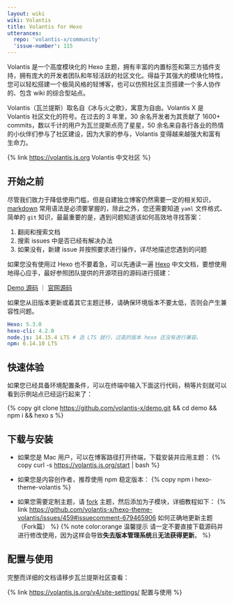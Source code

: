 ```yaml
---
layout: wiki
wiki: Volantis
title: Volantis for Hexo
utterances:
  repo: 'volantis-x/community'
  'issue-number': 115
---
```


Volantis 是一个高度模块化的 Hexo 主题，拥有丰富的内置标签和第三方插件支持，拥有庞大的开发者团队和年轻活跃的社区文化。得益于其强大的模块化特性，您可以轻松搭建一个极简风格的轻博客，也可以仿照社区主页搭建一个多人协作的、包含 wiki 的综合型站点。

Volantis（瓦兰提斯）取名自《冰与火之歌》，寓意为自由。Volantis X 是 Volantis 社区文化的符号。在过去的 3 年里，30 余名开发者为其贡献了 1600+ commits，数以千计的用户为瓦兰提斯点亮了星星，50 余名来自各行各业的热情的小伙伴们参与了社区建设，因为大家的参与，Volantis 变得越来越强大和富有生命力。

{% link https://volantis.js.org Volantis&nbsp;中文社区 %}

## 开始之前

尽管我们致力于降低使用门槛，但是自建独立博客仍然需要一定的相关知识，[markdown](https://www.runoob.com/markdown/md-tutorial.html) 常用语法是必须要掌握的，除此之外，您还需要知道 `yaml` 文件格式、简单的 `git` 知识，最最重要的是，遇到问题知道该如何高效地寻找答案：

1. 翻阅和搜索文档
2. 搜索 issues 中是否已经有解决办法
3. 如果没有，新建 issue 并按照要求进行操作，详尽地描述您遇到的问题

如果您没有使用过 Hexo 也不要着急，可以先通读一遍 [Hexo](https://hexo.io/zh-cn/docs/) 中文文档，要想使用地得心应手，最好参照团队提供的开源项目的源码进行搭建：

[Demo 源码](https://github.com/volantis-x/demo) ｜ [官网源码](https://github.com/volantis-x/community)

如果您从旧版本更新或着其它主题迁移，请确保环境版本不要太低，否则会产生兼容性问题。

```yaml
Hexo: 5.3.0
hexo-cli: 4.2.0
node.js: 14.15.4 LTS # 选 LTS 就行，过高的版本 hexo 还没有进行兼容。
npm: 6.14.10 LTS
```

## 快速体验

如果您已经具备环境配置条件，可以在终端中输入下面这行代码，稍等片刻就可以看到示例站点已经运行起来了：

{% copy git clone https://github.com/volantis-x/demo.git && cd demo && npm i && hexo s %}

## 下载与安装

- 如果您是 Mac 用户，可以在博客路径打开终端，下载安装并应用主题：
{% copy curl -s https://volantis.js.org/start | bash %}

- 如果您是内容创作者，推荐使用 npm 稳定版本：
{% copy npm i hexo-theme-volantis %}

- 如果您需要定制主题，请 [fork](https://github.com/volantis-x/hexo-theme-volantis/) 主题，然后添加为子模块，详细教程如下：
{% link https://github.com/volantis-x/hexo-theme-volantis/issues/459#issuecomment-679465906 如何正确地更新主题（Fork篇） %}
{% note color:orange 温馨提示 请一定不要直接下载源码并进行修改使用，因为这样会导致**失去版本管理系统**且**无法获得更新**。 %}

## 配置与使用

完整而详细的文档请移步瓦兰提斯社区查看：

{% link https://volantis.js.org/v4/site-settings/ 配置与使用 %}
